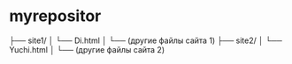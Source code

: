 # myrepositor
├── site1/
│   └── Di.html
│   └── (другие файлы сайта 1)
├── site2/
│   └── Yuchi.html
│   └── (другие файлы сайта 2)
